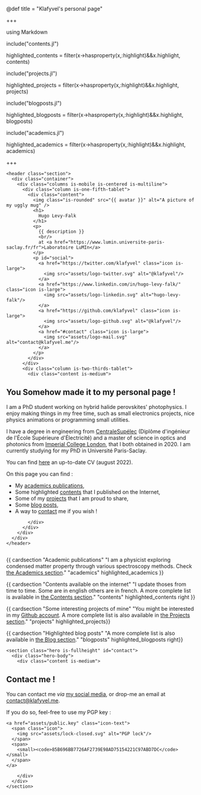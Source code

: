 @def title = "Klafyvel's personal page"

+++

using Markdown

include("contents.jl")

highlighted_contents = filter(x->hasproperty(x,:highlight)&&x.highlight, contents)

include("projects.jl")

highlighted_projects = filter(x->hasproperty(x,:highlight)&&x.highlight, projects)

include("blogposts.jl")

highlighted_blogposts = filter(x->hasproperty(x,:highlight)&&x.highlight, blogposts)

include("academics.jl")

highlighted_academics = filter(x->hasproperty(x,:highlight)&&x.highlight,
academics)

+++

~~~
<header class="section">
  <div class="container">
    <div class="columns is-mobile is-centered is-multiline">
      <div class="column is-one-fifth-tablet">
        <div class="content">
          <img class="is-rounded" src="{{ avatar }}" alt="A picture of my uggly mug" />
          <h1>
            Hugo Levy-Falk
          </h1>
          <p>
            {{ description }}
            <br/>
            at <a href="https://www.lumin.universite-paris-saclay.fr/fr">Laboratoire LuMIn</a>
          </p>
          <p id="social">
            <a href="https://twitter.com/klafyvel" class="icon is-large">
              <img src="assets/logo-twitter.svg" alt="@klafyvel"/>
            </a>
            <a href="https://www.linkedin.com/in/hugo-levy-falk/" class="icon is-large">
              <img src="assets/logo-linkedin.svg" alt="hugo-levy-falk"/>
            </a>
            <a href="https://github.com/klafyvel" class="icon is-large">
              <img src="assets/logo-github.svg" alt="@klafyvel"/>
            </a>
            <a href="#contact" class="icon is-large">
              <img src="assets/logo-mail.svg" alt="contact@klafyvel.me"/>
            </a>
          </p>
        </div>
      </div>
      <div class="column is-two-thirds-tablet">
        <div class="content is-medium">
~~~

## You Somehow made it to my personal page !

I am a PhD student working on hybrid halide perovskites' photophysics. I enjoy making things in my free time, such as small electronics projects, nice physics animations or programming small utilities.

I have a degree in engineering from [CentraleSupélec](https://www.centralesupelec.fr/en) (Diplôme d'ingénieur de l'École Supérieure d'Électricité) and a master of science in optics and photonics from [Imperial College London](http://www.imperial.ac.uk/), that I both obtained in 2020. I am currently studying for my PhD in Université Paris-Saclay.

You can find [here](/assets/cv.pdf) an up-to-date CV (august 2022).

On this page you can find :
- My [academics publications](#academics),
- Some highlighted [contents](#contents) that I published on the Internet,
- Some of my [projects](#projects) that I am proud to share,
- Some [blog posts](#blogposts),
- A way to [contact](#contact) me if you wish !

~~~
        </div>
      </div>
    </div>
  </div>
</header>
~~~

~~~
~~~

{{ cardsection "Academic publications" "I am a physicist exploring condensed matter property through various spectroscopy methods. Check <a href='/academics'>the Academics section</a>." "academics" highlighted_academics }}

{{ cardsection "Contents available on the internet" "I update thoses from time to time. Some are in english others are in french. A more complete list is available in <a href='/contents'>the Contents section</a>." "contents" highlighted_contents right }}

{{ cardsection "Some interesting projects of mine" "You might be interested in my <a href='https://github.com/Klafyvel/' class='link'>Github account</a>. A more complete list is also available in <a href='/projects'>the Projects section</a>." "projects" highlighted_projects}}

{{ cardsection "Highlighted blog posts" "A more complete list is also available in <a href='/blog'>the Blog section</a>." "blogposts" highlighted_blogposts right}}

~~~
<section class="hero is-fullheight" id="contact">
  <div class="hero-body">
    <div class="content is-medium">
~~~
## Contact me !

You can contact me *via* [my social media](#social), or drop-me an email at [contact@klafyvel.me](mailto:contact@klafyvel.me).

If you do so, feel-free to use my PGP key :
~~~
<a href="assets/public.key" class="icon-text">
  <span class="icon">
    <img src="assets/lock-closed.svg" alt="PGP lock"/>
  </span>
  <span>
    <small><code>85B696BB7726AF2739E98AD75154221C97ABD7DC</code></small>
  </span>
</a>
~~~

~~~
    </div>
  </div>
</section>
~~~
